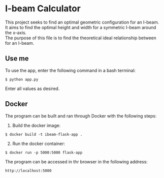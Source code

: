 # I-beam Calculator
This project seeks to find an optimal geometric configuration for an I-beam. It aims to find the optimal height and width for a symmetric I-beam around the x-axis.  
The purpose of this file is to find the theoretical ideal relationship between for an I-beam.

## Use me
To use the app, enter the following command in a bash terminal:
```
$ python app.py
```

Enter all values as desired.

## Docker
The program can be built and ran through Docker with the following steps:
1. Build the docker image:
```
$ docker build -t ibeam-flask-app .
```

2. Run the docker container:
```
$ docker run -p 5000:5000 flask-app
```

The program can be accessed in thr browser in the following address:
```
http://localhost:5000
```